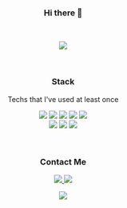 <h3 align='center'>Hi there 👋</h3>

<br>
<p align='center'>
  <a href="https://github.com/anuraghazra/github-readme-stats">
    <img src="https://github-readme-stats.vercel.app/api?username=Taek-2&show_icons=true&bg_color=30,e96443,904e95&title_color=fff&text_color=fff"/>
  </a>
</p>
<br>

<h3 align='center'>Stack</h3>
<p align='center'>Techs that I've used at least once</p>
<p align='center'>
  <img src="https://img.shields.io/badge/Python-3776AB?style=flat-square&logo=Python&logoColor=white"/>
  <img src="https://img.shields.io/badge/Java-007396?style=flat-square&logo=Java&logoColor=white"/>
  <img src="https://img.shields.io/badge/HTML5-E34F26?style=flat-square&logo=HTML5&logoColor=white"/>
  <img src="https://img.shields.io/badge/CSS3-1572B6?style=flat-square&logo=CSS3&logoColor=white"/>
  <img src="https://img.shields.io/badge/JavaScript-F7DF1E?style=flat-square&logo=JavaScript&logoColor=white"/>
  <br>
  <img src="https://img.shields.io/badge/Android Studio-3DDC84?style=flat-square&logo=Android-Studio&logoColor=white"/>
  <img src="https://img.shields.io/badge/Xcode-1575F9?style=flat-square&logo=Xcode&logoColor=white"/>
  <img src="https://img.shields.io/badge/VS Code-007ACC?style=flat-square&logo=Visual-Studio-Code&logoColor=white"/></a>
</p>
<br>

<h3 align='center'>Contact Me</h3>
<p align='center'>
  <a href="mailto:tagizzang@gmail.com" target="_blank">
    <img src="https://img.shields.io/badge/Gmail-d14836?style=flat-square&logo=Gmail&logoColor=white"/>
  </a>
  <a href="http://taek2.ml" target="_blank">
    <img src="https://img.shields.io/badge/Github Blog-181717?style=flat-square&logo=Github&logoColor=white"/>
  </a>
</p>
<p align='center'>
<a href="https://hits.seeyoufarm.com"><img src="https://hits.seeyoufarm.com/api/count/incr/badge.svg?url=https%3A%2F%2Fgithub.com%2FTaek-2&count_bg=%23B2B2B2&title_bg=%23000000&icon=&icon_color=%23E7E7E7&title=Me+today&edge_flat=true"/></a>
  </p>
